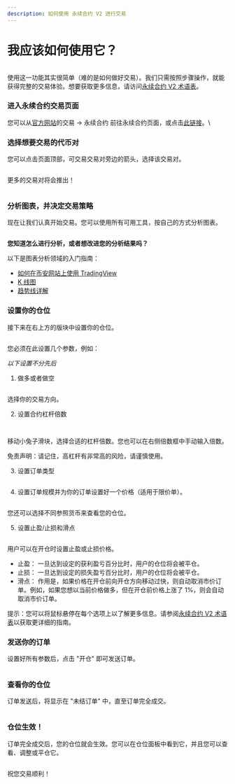 ```yaml
---
description: 如何使用 永续合约 V2 进行交易
---
```


# 我应该如何使用它？

<figure><img src="../../../.gitbook/assets/image (219).png" alt=""><figcaption></figcaption></figure>

使用这一功能其实很简单（难的是如何做好交易）。我们只需按照步骤操作，就能获得完整的交易体验。想要获取更多信息，请访问[永续合约 V2 术语表](yong-xu-he-yue-v2-shu-yu-biao.md)。&#x20;

### 进入永续合约交易页面&#x20;

您可以从[官方网站](https://pancakeswap.finance/)的交易 → 永续合约 前往永续合约页面，或点击[此链接](https://perp.pancakeswap.finance/en/futures/BTCUSDT)。\


### 选择想要交易的代币对&#x20;

您可以点击页面顶部，可交易交易对旁边的箭头，选择该交易对。

<figure><img src="../../../.gitbook/assets/image (215).png" alt=""><figcaption></figcaption></figure>

更多的交易对将会推出！

<figure><img src="../../../.gitbook/assets/代币对.png" alt=""><figcaption></figcaption></figure>

### 分析图表，并决定交易策略&#x20;

现在让我们认真开始交易。您可以使用所有可用工具，按自己的方式分析图表。

<figure><img src="../../../.gitbook/assets/代币对2.png" alt=""><figcaption></figcaption></figure>

**您知道怎么进行分析，或者想改进您的分析结果吗？**

以下是图表分析领域的入门指南：&#x20;

* [如何在币安网站上使用 TradingView](https://www.binance.com/zh-CN/support/faq/8419126024404348a1c6e4039fbed3fe)
* [K 线图](https://academy.binance.com/zh/articles/a-beginners-guide-to-candlestick-charts)
* [趋势线详解](https://academy.binance.com/zh/articles/trend-lines-explained)

### 设置你的仓位

接下来在右上方的版块中设置你的仓位。

<figure><img src="../../../.gitbook/assets/永续合约V2 .png" alt=""><figcaption></figcaption></figure>

您必须在此设置几个参数，例如：

_以下设置不分先后_

1. 做多或者做空

<figure><img src="../../../.gitbook/assets/永续合约V2 1 .png" alt=""><figcaption></figcaption></figure>

选择你的交易方向。

2. 设置合约杠杆倍数

<figure><img src="../../../.gitbook/assets/永续合约V2 2 .png" alt=""><figcaption></figcaption></figure>

<figure><img src="../../../.gitbook/assets/永续合约V2 4 .png" alt=""><figcaption></figcaption></figure>

移动小兔子滑块，选择合适的杠杆倍数。您也可以在右侧倍数框中手动输入倍数。&#x20;

免责声明：请记住，高杠杆有非常高的风险，请谨慎使用。

3. 设置订单类型

<figure><img src="../../../.gitbook/assets/永续合约V2 0 .png" alt=""><figcaption></figcaption></figure>

4. 设置订单规模并为你的订单设置好一个价格（适用于限价单）。

<figure><img src="../../../.gitbook/assets/永续合约V2 2  (1).png" alt=""><figcaption></figcaption></figure>

您还可以选择不同参照货币来查看您的仓位。

5. 设置止盈/止损和滑点

<figure><img src="../../../.gitbook/assets/永续合约V2 3 .png" alt=""><figcaption></figcaption></figure>

用户可以在开仓时设置止盈或止损价格。&#x20;

* 止盈： 一旦达到设定的获利盈亏百分比时，用户的仓位将会被平仓。&#x20;
* 止损： 一旦达到设定的损失盈亏百分比时，用户的仓位将会被平仓。&#x20;
* 滑点： 作用是，如果价格在开仓前向开仓方向移动过快，则自动取消市价订单。例如，如果您想以当前价格做多，但在开仓前价格上涨了 1%，则会自动取消市价订单。

提示：您可以将鼠标悬停在每个选项上以了解更多信息。请参阅[永续合约 V2 术语表](yong-xu-he-yue-v2-shu-yu-biao.md)以获取更详细的指南。

### 发送你的订单

设置好所有参数后，点击 "开仓" 即可发送订单。

<figure><img src="../../../.gitbook/assets/永续合约V2 4 .png" alt=""><figcaption></figcaption></figure>

### 查看你的仓位

订单发送后，将显示在 "未结订单" 中，直至订单完全成交。

<figure><img src="../../../.gitbook/assets/image (217).png" alt=""><figcaption></figcaption></figure>

### 仓位生效！

订单完全成交后，您的仓位就会生效。您可以在仓位面板中看到它，并且您可以查看、调整或平仓它。

<figure><img src="../../../.gitbook/assets/image (218).png" alt=""><figcaption></figcaption></figure>

祝您交易顺利！
